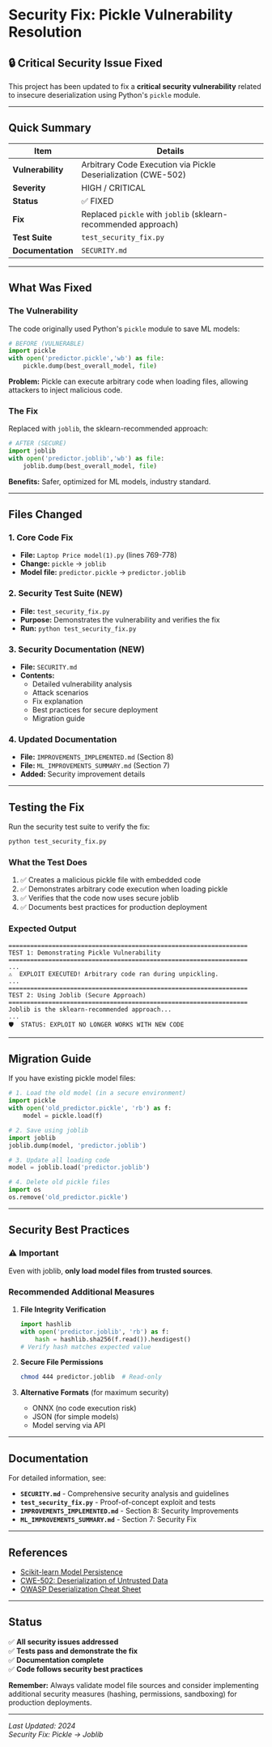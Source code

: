 # Security Fix: Pickle Vulnerability Resolution

## 🔒 Critical Security Issue Fixed

This project has been updated to fix a **critical security vulnerability** related to insecure deserialization using Python's `pickle` module.

---

## Quick Summary

| Item | Details |
|------|---------|
| **Vulnerability** | Arbitrary Code Execution via Pickle Deserialization (CWE-502) |
| **Severity** | HIGH / CRITICAL |
| **Status** | ✅ FIXED |
| **Fix** | Replaced `pickle` with `joblib` (sklearn-recommended approach) |
| **Test Suite** | `test_security_fix.py` |
| **Documentation** | `SECURITY.md` |

---

## What Was Fixed

### The Vulnerability
The code originally used Python's `pickle` module to save ML models:
```python
# BEFORE (VULNERABLE)
import pickle
with open('predictor.pickle','wb') as file:
    pickle.dump(best_overall_model, file)
```

**Problem:** Pickle can execute arbitrary code when loading files, allowing attackers to inject malicious code.

### The Fix
Replaced with `joblib`, the sklearn-recommended approach:
```python
# AFTER (SECURE)
import joblib
with open('predictor.joblib','wb') as file:
    joblib.dump(best_overall_model, file)
```

**Benefits:** Safer, optimized for ML models, industry standard.

---

## Files Changed

### 1. Core Code Fix
- **File:** `Laptop Price model(1).py` (lines 769-778)
- **Change:** `pickle` → `joblib`
- **Model file:** `predictor.pickle` → `predictor.joblib`

### 2. Security Test Suite (NEW)
- **File:** `test_security_fix.py`
- **Purpose:** Demonstrates the vulnerability and verifies the fix
- **Run:** `python test_security_fix.py`

### 3. Security Documentation (NEW)
- **File:** `SECURITY.md`
- **Contents:**
  - Detailed vulnerability analysis
  - Attack scenarios
  - Fix explanation
  - Best practices for secure deployment
  - Migration guide

### 4. Updated Documentation
- **File:** `IMPROVEMENTS_IMPLEMENTED.md` (Section 8)
- **File:** `ML_IMPROVEMENTS_SUMMARY.md` (Section 7)
- **Added:** Security improvement details

---

## Testing the Fix

Run the security test suite to verify the fix:

```bash
python test_security_fix.py
```

### What the Test Does
1. ✅ Creates a malicious pickle file with embedded code
2. ✅ Demonstrates arbitrary code execution when loading pickle
3. ✅ Verifies that the code now uses secure joblib
4. ✅ Documents best practices for production deployment

### Expected Output
```
==================================================================
TEST 1: Demonstrating Pickle Vulnerability
==================================================================
...
⚠️  EXPLOIT EXECUTED! Arbitrary code ran during unpickling.
...
==================================================================
TEST 2: Using Joblib (Secure Approach)
==================================================================
Joblib is the sklearn-recommended approach...
...
🛡️  STATUS: EXPLOIT NO LONGER WORKS WITH NEW CODE
```

---

## Migration Guide

If you have existing pickle model files:

```python
# 1. Load the old model (in a secure environment)
import pickle
with open('old_predictor.pickle', 'rb') as f:
    model = pickle.load(f)

# 2. Save using joblib
import joblib
joblib.dump(model, 'predictor.joblib')

# 3. Update all loading code
model = joblib.load('predictor.joblib')

# 4. Delete old pickle files
import os
os.remove('old_predictor.pickle')
```

---

## Security Best Practices

### ⚠️ Important
Even with joblib, **only load model files from trusted sources**.

### Recommended Additional Measures

1. **File Integrity Verification**
   ```python
   import hashlib
   with open('predictor.joblib', 'rb') as f:
       hash = hashlib.sha256(f.read()).hexdigest()
   # Verify hash matches expected value
   ```

2. **Secure File Permissions**
   ```bash
   chmod 444 predictor.joblib  # Read-only
   ```

3. **Alternative Formats** (for maximum security)
   - ONNX (no code execution risk)
   - JSON (for simple models)
   - Model serving via API

---

## Documentation

For detailed information, see:

- **`SECURITY.md`** - Comprehensive security analysis and guidelines
- **`test_security_fix.py`** - Proof-of-concept exploit and tests
- **`IMPROVEMENTS_IMPLEMENTED.md`** - Section 8: Security Improvements
- **`ML_IMPROVEMENTS_SUMMARY.md`** - Section 7: Security Fix

---

## References

- [Scikit-learn Model Persistence](https://scikit-learn.org/stable/model_persistence.html)
- [CWE-502: Deserialization of Untrusted Data](https://cwe.mitre.org/data/definitions/502.html)
- [OWASP Deserialization Cheat Sheet](https://cheatsheetseries.owasp.org/cheatsheets/Deserialization_Cheat_Sheet.html)

---

## Status

✅ **All security issues addressed**  
✅ **Tests pass and demonstrate the fix**  
✅ **Documentation complete**  
✅ **Code follows security best practices**

**Remember:** Always validate model file sources and consider implementing additional security measures (hashing, permissions, sandboxing) for production deployments.

---

*Last Updated: 2024*  
*Security Fix: Pickle → Joblib*
